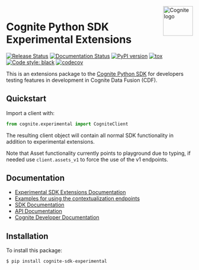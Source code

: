 
<a href="https://cognite.com/">
   <img src="https://github.com/cognitedata/cognite-python-docs/blob/master/img/cognite_logo.png" alt="Cognite logo" title="Cognite" align="right" height="80" />
</a>

Cognite Python SDK Experimental Extensions
==========================================
[![Release Status](https://github.com/cognitedata/cognite-sdk-python-experimental/workflows/release/badge.svg)](https://github.com/cognitedata/cognite-sdk-python-experimental/actions)
[![Documentation Status](https://readthedocs.com/projects/cognite-sdk-experimental/badge/?version=latest)](https://cognite-sdk-experimental.readthedocs-hosted.com/en/latest/)
[![PyPI version](https://badge.fury.io/py/cognite-sdk-experimental.svg)](https://pypi.org/project/cognite-sdk-experimental/)
[![tox](https://img.shields.io/badge/tox-3.6%2B-blue.svg)](https://www.python.org/downloads/release/python-360/)
[![Code style: black](https://img.shields.io/badge/code%20style-black-000000.svg)](https://github.com/ambv/black)
[![codecov](https://codecov.io/gh/cognitedata/cognite-sdk-python/branch/master/graph/badge.svg)](https://codecov.io/gh/cognitedata/cognite-sdk-python)

This is an extensions package to the [Cognite Python SDK](https://github.com/cognitedata/cognite-sdk-python)
 for developers testing features in development in Cognite Data Fusion (CDF). 

## Quickstart
Import a client with:

```python
from cognite.experimental import CogniteClient
```
The resulting client object will contain all normal SDK functionality
in addition to experimental extensions.

Note that Asset functionality currently points to playground due to typing,
 if needed use `client.assets_v1` to force the use of the v1 endpoints.

## Documentation
* [Experimental SDK Extensions Documentation](https://cognite-sdk-experimental.readthedocs-hosted.com/en/latest/)
* [Examples for using the contextualization endpoints](CONTEXTUALIZATION.md)
* [SDK Documentation](https://cognite-docs.readthedocs-hosted.com/en/latest/)
* [API Documentation](https://doc.cognitedata.com/)
* [Cognite Developer Documentation](https://docs.cognite.com/dev/)

## Installation
To install this package:
```bash
$ pip install cognite-sdk-experimental
```

